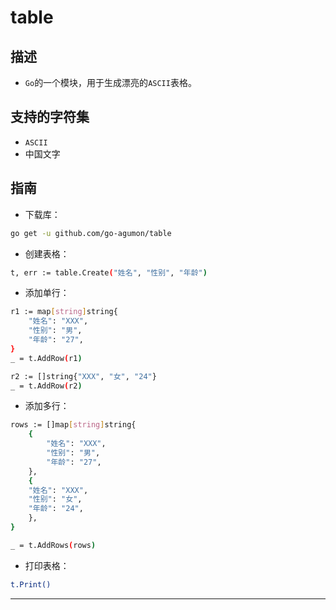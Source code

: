 # table

## 描述

+ `Go`的一个模块，用于生成漂亮的`ASCII`表格。

## 支持的字符集

+ `ASCII`
+ 中国文字

## 指南

* 下载库：
```bash
go get -u github.com/go-agumon/table 
```

* 创建表格：
```bash
t, err := table.Create("姓名", "性别", "年龄")
```

* 添加单行：
```bash
r1 := map[string]string{
	"姓名": "XXX",
	"性别": "男",
	"年龄": "27",
}
_ = t.AddRow(r1)

r2 := []string{"XXX", "女", "24"}
_ = t.AddRow(r2)
```

* 添加多行：
```bash
rows := []map[string]string{
	{
        "姓名": "XXX",
        "性别": "男",
        "年龄": "27",
    },
    {
    "姓名": "XXX",
    "性别": "女",
    "年龄": "24",
    },
}

_ = t.AddRows(rows)
```

* 打印表格：
```bash
t.Print()
```

***
